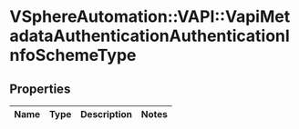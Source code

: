 # VSphereAutomation::VAPI::VapiMetadataAuthenticationAuthenticationInfoSchemeType

## Properties
Name | Type | Description | Notes
------------ | ------------- | ------------- | -------------


